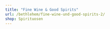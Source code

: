 ```yaml
---
title: "Fine Wine & Good Spirits"
url: /bethlehem/fine-wine-und-good-spirits-2/
shop: Spirituosen
---
```

